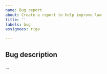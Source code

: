 ```yaml
---
name: Bug report
about: Create a report to help improve law
title: ''
labels: bug
assignees: riga

---
```


## Bug description

...
